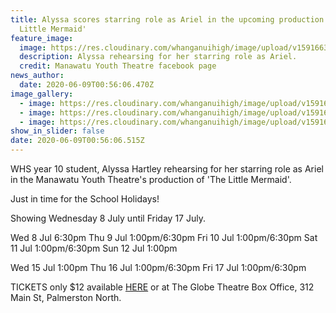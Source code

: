 ```yaml
---
title: Alyssa scores starring role as Ariel in the upcoming production of 'The
  Little Mermaid'
feature_image:
  image: https://res.cloudinary.com/whanganuihigh/image/upload/v1591663845/News/Alyssa_Hartley._The_Little_Mermaid.jpg
  description: Alyssa rehearsing for her starring role as Ariel.
  credit: Manawatu Youth Theatre facebook page
news_author:
  date: 2020-06-09T00:56:06.470Z
image_gallery:
  - image: https://res.cloudinary.com/whanganuihigh/image/upload/v1591664931/News/Alyssa_Hartley.._The_Little_Mermaid.jpg
  - image: https://res.cloudinary.com/whanganuihigh/image/upload/v1591664895/News/Alyssa_Hartley....._The_Little_Mermaid.jpg
  - image: https://res.cloudinary.com/whanganuihigh/image/upload/v1591664908/News/Alyssa_Hartley.._castThe_Little_Mermaid.jpg
show_in_slider: false
date: 2020-06-09T00:56:06.515Z
---
```

WHS year 10 student, Alyssa Hartley rehearsing for her starring role as Ariel in the Manawatu Youth Theatre's production of 'The Little Mermaid'.

Just in time for the School Holidays!

Showing Wednesday 8 July until Friday 17 July.

Wed 8 Jul 6:30pm Thu 9 Jul 1:00pm/6:30pm
Fri 10 Jul 1:00pm/6:30pm
Sat 11 Jul 1:00pm/6:30pm
Sun 12 Jul 1:00pm

Wed 15 Jul 1:00pm Thu 16 Jul 1:00pm/6:30pm
Fri 17 Jul 1:00pm/6:30pm

TICKETS only $12 available [HERE](https://nz.patronbase.com/_GlobeTheatre/Productions/MERM/Performances) or at The Globe Theatre Box Office, 312 Main St, Palmerston North.
